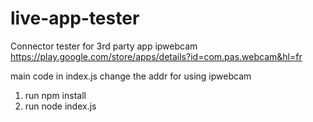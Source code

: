 # live-app-tester
Connector tester for 3rd party app ipwebcam
https://play.google.com/store/apps/details?id=com.pas.webcam&hl=fr

main code in index.js
change the addr for using ipwebcam

1. run npm install
2. run node index.js
